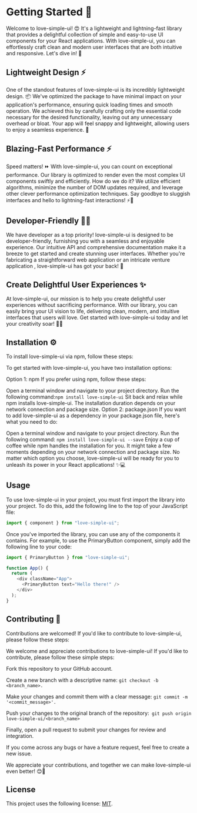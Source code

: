 # Getting Started 🚀

Welcome to love-simple-ui! 😍 It's a lightweight and lightning-fast library that provides a delightful collection of simple and easy-to-use UI components for your React applications. With love-simple-ui, you can effortlessly craft clean and modern user interfaces that are both intuitive and responsive. Let's dive in! 💪

## Lightweight Design ⚡️
One of the standout features of love-simple-ui is its incredibly lightweight design. 📦 We've optimized the package to have minimal impact on your application's performance, ensuring quick loading times and smooth operation. We achieved this by carefully crafting only the essential code necessary for the desired functionality, leaving out any unnecessary overhead or bloat. Your app will feel snappy and lightweight, allowing users to enjoy a seamless experience. 🚀

## Blazing-Fast Performance ⚡️
Speed matters! ⏩ With love-simple-ui, you can count on exceptional performance. Our library is optimized to render even the most complex UI components swiftly and efficiently. How do we do it? We utilize efficient algorithms, minimize the number of DOM updates required, and leverage other clever performance optimization techniques. Say goodbye to sluggish interfaces and hello to lightning-fast interactions! ⚡️💨

## Developer-Friendly 🧑‍💻
We have developer as a top priority! love-simple-ui is designed to be developer-friendly, furnishing you with a seamless and enjoyable experience. Our intuitive API and comprehensive documentation make it a breeze to get started and create stunning user interfaces. Whether you're fabricating a straightforward web application or an intricate venture application , love-simple-ui has got your back! 💙

## Create Delightful User Experiences ✨
At love-simple-ui, our mission is to help you create delightful user experiences without sacrificing performance. With our library, you can easily bring your UI vision to life, delivering clean, modern, and intuitive interfaces that users will love. Get started with love-simple-ui today and let your creativity soar! 🌟💖

## Installation ⚙️

To install love-simple-ui via npm, follow these steps:

To get started with love-simple-ui, you have two installation options:

Option 1: npm
If you prefer using npm, follow these steps:

Open a terminal window and navigate to your project directory.
Run the following command:```npm install love-simple-ui```
Sit back and relax while npm installs love-simple-ui. The installation duration depends on your network connection and package size.
Option 2: package.json
If you want to add love-simple-ui as a dependency in your package.json file, here's what you need to do:

Open a terminal window and navigate to your project directory.
Run the following command: ```npm install love-simple-ui --save```
Enjoy a cup of coffee while npm handles the installation for you. It might take a few moments depending on your network connection and package size.
No matter which option you choose, love-simple-ui will be ready for you to unleash its power in your React applications! ✨💻
## Usage

To use love-simple-ui in your project, you must first import the library into your project. To do this, add the following line to the top of your JavaScript file:

```js filename="App.js" {1} copy
import { component } from "love-simple-ui";
```

Once you've imported the library, you can use any of the components it contains. For example, to use the PrimaryButton component, simply add the following line to your code:

```js filename="App.js" {1,6} copy
import { PrimaryButton } from "love-simple-ui";

function App() {
  return (
    <div className="App">
      <PrimaryButton text="Hello there!" />
    </div>
  );
}
```

## Contributing 🤝

Contributions are welcomed! If you'd like to contribute to love-simple-ui, please follow these steps:

We welcome and appreciate contributions to love-simple-ui! If you'd like to contribute, please follow these simple steps:

Fork this repository to your GitHub account.

Create a new branch with a descriptive name: ```git checkout -b <branch_name>.```

Make your changes and commit them with a clear message: ```git commit -m '<commit_message>'.```

Push your changes to the original branch of the repository:``` git push origin love-simple-ui/<branch_name>```

Finally, open a pull request to submit your changes for review and integration.

If you come across any bugs or have a feature request, feel free to create a new issue.

We appreciate your contributions, and together we can make love-simple-ui even better! 😊🎉


## License

This project uses the following license: [MIT](https://choosealicense.com/licenses/mit/).
